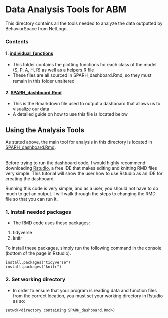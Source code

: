 # Data Analysis Tools for ABM
This directory contains all the tools needed to analyze the data outputted by BehaviorSpace from NetLogo. 

### Contents
#### 1. [individual_functions](https://github.com/mountaindust/Heroin_model/tree/master/ABM/data_analysis/individual_functions)
- This folder contains the plotting functions for each class of the model (S, P, A, H, R) as well as a helpers.R file
- These files are all sourced in SPARH_dashboard.Rmd, so they must remain in this folder unaltered
#### 2. [SPARH_dashboard.Rmd](https://github.com/mountaindust/Heroin_model/blob/master/ABM/data_analysis/SPARH_dashboard.Rmd)
- This is the Rmarkdown file used to output a dashboard that allows us to visualize our data
- A detailed guide on how to use this file is located below

## Using the Analysis Tools
As stated above, the main tool for analysis in this directory is located in [SPARH_dashboard.Rmd](https://github.com/mountaindust/Heroin_model/blob/master/ABM/data_analysis/SPARH_dashboard.Rmd).</br> </br>

Before trying to run the dashboard code, I would highly recommend downloading [Rstudio](https://rstudio.com), a free IDE that makes editing and knitting RMD files very simple. This tutorial will show the user how to use Rstudio as an IDE for creating the dashboard.

Running this code is very simple, and as a user, you should not have to do much to get an output. I will walk through the steps to changing the RMD file so that you can run it.

### 1. Install needed packages
- The RMD code uses these packages:
1. tidyverse
2. knitr

To install these packages, simply run the following command in the console (bottom of the page in Rstudio).
```
install.packages("tidyverse")
install.packages("knitr")
```

### 2. Set working directory
- In order to ensure that your program is reading data and function files from the correct location, you must set your working directory in Rstudio as so:
```
setwd(<directory containing SPARH_dashboard.Rmd>)
```
